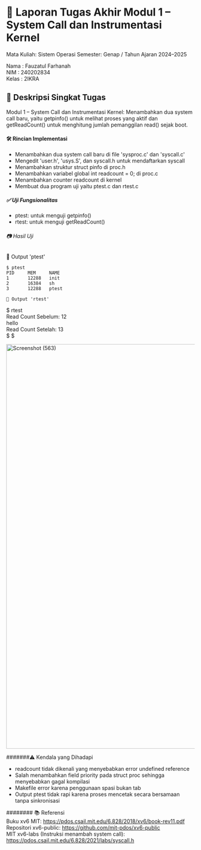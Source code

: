 # 📝 Laporan Tugas Akhir Modul 1 – System Call dan Instrumentasi Kernel  
Mata Kuliah: Sistem Operasi Semester: Genap / Tahun Ajaran 2024–2025

Nama  : Fauzatul Farhanah  
NIM   : 240202834  
Kelas : 2IKRA

## 📌 Deskripsi Singkat Tugas  
Modul 1 – System Call dan Instrumentasi Kernel: Menambahkan dua system call baru, yaitu getpinfo() untuk melihat proses yang aktif dan getReadCount() untuk menghitung jumlah pemanggilan read() sejak boot.

#### 🛠️ Rincian Implementasi
- Menambahkan dua system call baru di file 'sysproc.c' dan 'syscall.c'
- Mengedit 'user.h', 'usys.S', dan syscall.h untuk mendaftarkan syscall
- Menambahkan struktur struct pinfo di proc.h
- Menambahkan variabel global int readcount = 0; di proc.c
- Menambahkan counter readcount di kernel
- Membuat dua program uji yaitu ptest.c dan rtest.c

##### ✅ Uji Fungsionalitas
- ptest: untuk menguji getpinfo()
- rtest: untuk menguji getReadCount()
  
###### 📷 Hasil Uji  
📍 Output 'ptest' 
```
$ ptest  
PID     MEM     NAME  
1       12288   init  
2       16384   sh  
3       12288   ptest

📍 Output 'rtest'
```  
$ rtest  
Read Count Sebelum: 12  
hello  
Read Count Setelah: 13  
$ $   

<img width="1920" height="1080" alt="Screenshot (563)" src="https://github.com/user-attachments/assets/3d4bdfa9-c3dd-4bd4-9360-db44b56fe338" />

#######⚠️ Kendala yang Dihadapi
- readcount tidak dikenali yang menyebabkan error undefined reference
- Salah menambahkan field priority pada struct proc sehingga menyebabkan gagal kompilasi
- Makefile error karena penggunaan spasi bukan tab
- Output ptest tidak rapi karena proses mencetak secara bersamaan tanpa sinkronisasi

######## 📚 Referensi  
Buku xv6 MIT: https://pdos.csail.mit.edu/6.828/2018/xv6/book-rev11.pdf  
Repositori xv6-public: https://github.com/mit-pdos/xv6-public  
MIT xv6-labs (Instruksi menambah system call): https://pdos.csail.mit.edu/6.828/2021/labs/syscall.h






